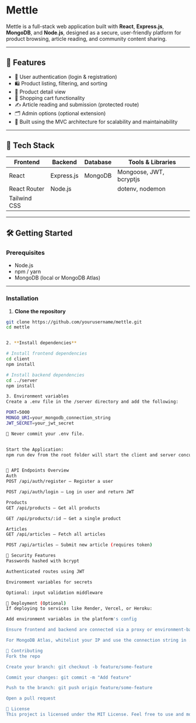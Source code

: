 # Mettle

Mettle is a full-stack web application built with **React**, **Express.js**, **MongoDB**, and **Node.js**, designed as a secure, user-friendly platform for product browsing, article reading, and community content sharing.

---

## 🌟 Features

- 🔐 User authentication (login & registration)
- 🛍 Product listing, filtering, and sorting
- 📄 Product detail view
- 🛒 Shopping cart functionality
- ✍️ Article reading and submission (protected route)
- 🗂 Admin options (optional extension)
- 🌱 Built using the MVC architecture for scalability and maintainability

---

## 🧱 Tech Stack

| Frontend      | Backend        | Database  | Tools & Libraries       |
| ------------- | -------------- | --------- | ------------------------ |
| React         | Express.js     | MongoDB   | Mongoose, JWT, bcryptjs |
| React Router  | Node.js        |           | dotenv, nodemon         |
| Tailwind CSS  |                |           |                         |

---

## 🛠️ Getting Started

### Prerequisites

- Node.js
- npm / yarn
- MongoDB (local or MongoDB Atlas)

---

### Installation

1. **Clone the repository**

```bash
git clone https://github.com/yourusername/mettle.git
cd mettle


2. **Install dependencies**

# Install frontend dependencies
cd client
npm install

# Install backend dependencies
cd ../server
npm install

3. Environment variables
Create a .env file in the /server directory and add the following:

PORT=5000
MONGO_URI=your_mongodb_connection_string
JWT_SECRET=your_jwt_secret

🔐 Never commit your .env file.


Start the Application:
npm run dev from the root folder will start the client and server concurrently.


🧪 API Endpoints Overview
Auth
POST /api/auth/register – Register a user

POST /api/auth/login – Log in user and return JWT

Products
GET /api/products – Get all products

GET /api/products/:id – Get a single product

Articles
GET /api/articles – Fetch all articles

POST /api/articles – Submit new article (requires token)

🔐 Security Features
Passwords hashed with bcrypt

Authenticated routes using JWT

Environment variables for secrets

Optional: input validation middleware

🚀 Deployment (Optional)
If deploying to services like Render, Vercel, or Heroku:

Add environment variables in the platform's config

Ensure frontend and backend are connected via a proxy or environment-based URL

For MongoDB Atlas, whitelist your IP and use the connection string in .env

🤝 Contributing
Fork the repo

Create your branch: git checkout -b feature/some-feature

Commit your changes: git commit -m "Add feature"

Push to the branch: git push origin feature/some-feature

Open a pull request

📄 License
This project is licensed under the MIT License. Feel free to use and modify as needed